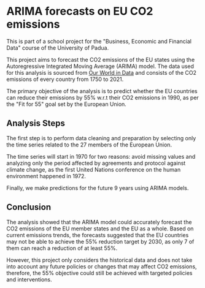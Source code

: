# ARIMA forecasts on EU CO2 emissions

This is part of a school project for the "Business, Economic and Financial Data" course of the University of Padua.

This project aims to forecast the CO2 emissions of the EU states using the Autoregressive Integrated Moving Average (ARIMA) model. 
The data used for this analysis is sourced from [Our World in Data](https://ourworldindata.org/grapher/annual-co2-emissions-per-country?country=USA~GBR~IND~CHN~FRA~BRA~DEU) and consists of the CO2 emissions of every country from 1750 to 2021.

The primary objective of the analysis is to predict whether the EU countries can reduce their emissions by 55% w.r.t their CO2 emissions in 1990,
as per the "Fit for 55" goal set by the European Union.

## Analysis Steps
 
The first step is to perform data cleaning and preparation by selecting only the time series related to the 27 members of the European Union. 

The time series will start in 1970 for two reasons: avoid missing values and analyzing only the period affected by agreements and protocol against climate 
change, as the first United Nations conference on the human environment happened in 1972. 

Finally, we make predictions for the future 9 years using ARIMA models.

## Conclusion
The analysis showed that the ARIMA model could accurately forecast the CO2 emissions of the EU member states and the EU as a whole. 
Based on current emissions trends, the forecasts suggested that the EU countries may not be able to achieve the 55% reduction target by 2030, as only 7 of them can reach a reduction of at least 55%.

However, this project only considers the historical data and does not take into account any future policies or changes that may affect CO2 emissions, 
therefore, the 55% objective could still be achieved with targeted policies and interventions.
